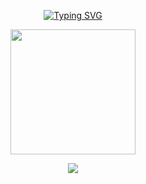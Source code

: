 <p align="center">
  <a href="https://git.io/typing-svg">
    <img src="https://readme-typing-svg.demolab.com?font=Fira+Code&weight=500&size=29&pause=1000&color=F7F7F7&width=650&lines=Hi+there!+I'm+Kauã+Cantanhede" alt="Typing SVG" />
  </a>
</p>

<div align="center">
  <img src="https://imgur.com/zeuHIk9.gif" width="200">
</div>


<p align="center">
  <img src="https://img.shields.io/static/v1?label=full-stack&message=in%20progress&color=98ff8c&labelColor=ccffcc&style=flat" />
</p>

<br>
